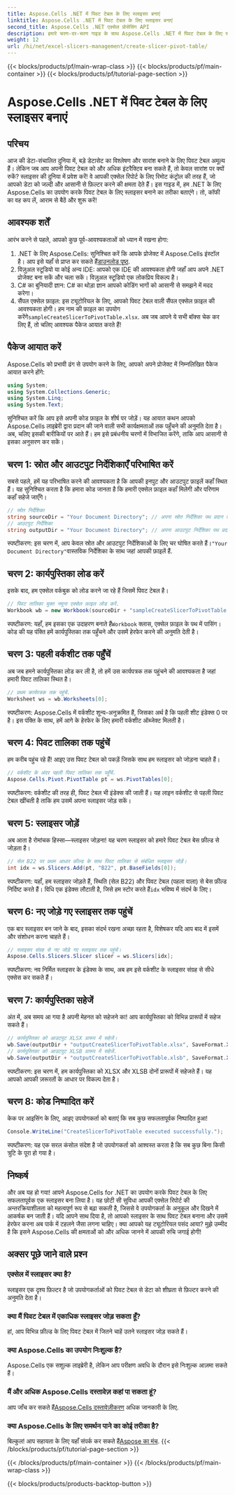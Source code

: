 ```yaml
---
title: Aspose.Cells .NET में पिवट टेबल के लिए स्लाइसर बनाएं
linktitle: Aspose.Cells .NET में पिवट टेबल के लिए स्लाइसर बनाएं
second_title: Aspose.Cells .NET एक्सेल प्रोसेसिंग API
description: हमारे चरण-दर-चरण गाइड के साथ Aspose.Cells .NET में पिवट टेबल के लिए स्लाइसर बनाने का तरीका जानें। अपनी Excel रिपोर्ट को बेहतर बनाएँ।
weight: 12
url: /hi/net/excel-slicers-management/create-slicer-pivot-table/
---
```


{{< blocks/products/pf/main-wrap-class >}}
{{< blocks/products/pf/main-container >}}
{{< blocks/products/pf/tutorial-page-section >}}

# Aspose.Cells .NET में पिवट टेबल के लिए स्लाइसर बनाएं

## परिचय
आज की डेटा-संचालित दुनिया में, बड़े डेटासेट का विश्लेषण और सारांश बनाने के लिए पिवट टेबल अमूल्य हैं। लेकिन जब आप अपनी पिवट टेबल को और अधिक इंटरैक्टिव बना सकते हैं, तो केवल सारांश पर क्यों रुकें? स्लाइसर की दुनिया में प्रवेश करें! वे आपकी एक्सेल रिपोर्ट के लिए रिमोट कंट्रोल की तरह हैं, जो आपको डेटा को जल्दी और आसानी से फ़िल्टर करने की क्षमता देते हैं। इस गाइड में, हम .NET के लिए Aspose.Cells का उपयोग करके पिवट टेबल के लिए स्लाइसर बनाने का तरीका बताएंगे। तो, कॉफी का वह कप लें, आराम से बैठें और शुरू करें!
## आवश्यक शर्तें
आरंभ करने से पहले, आपको कुछ पूर्व-आवश्यकताओं को ध्यान में रखना होगा:
1.  .NET के लिए Aspose.Cells: सुनिश्चित करें कि आपके प्रोजेक्ट में Aspose.Cells इंस्टॉल है। आप इसे यहाँ से प्राप्त कर सकते हैं[डाउनलोड पृष्ठ](https://releases.aspose.com/cells/net/).
2. विज़ुअल स्टूडियो या कोई अन्य IDE: आपको एक IDE की आवश्यकता होगी जहाँ आप अपने .NET प्रोजेक्ट बना सकें और चला सकें। विज़ुअल स्टूडियो एक लोकप्रिय विकल्प है।
3. C# का बुनियादी ज्ञान: C# का थोड़ा ज्ञान आपको कोडिंग भागों को आसानी से समझने में मदद करेगा।
4. सैंपल एक्सेल फ़ाइल: इस ट्यूटोरियल के लिए, आपको पिवट टेबल वाली सैंपल एक्सेल फ़ाइल की आवश्यकता होगी। हम नाम की फ़ाइल का उपयोग करेंगे`sampleCreateSlicerToPivotTable.xlsx`.
अब जब आपने ये सभी बॉक्स चेक कर लिए हैं, तो चलिए आवश्यक पैकेज आयात करते हैं!
## पैकेज आयात करें
Aspose.Cells को प्रभावी ढंग से उपयोग करने के लिए, आपको अपने प्रोजेक्ट में निम्नलिखित पैकेज आयात करने होंगे:
```csharp
using System;
using System.Collections.Generic;
using System.Linq;
using System.Text;
```
सुनिश्चित करें कि आप इसे अपनी कोड फ़ाइल के शीर्ष पर जोड़ें। यह आयात कथन आपको Aspose.Cells लाइब्रेरी द्वारा प्रदान की जाने वाली सभी कार्यक्षमताओं तक पहुँचने की अनुमति देता है।
अब, चलिए इसकी बारीकियों पर आते हैं। हम इसे प्रबंधनीय चरणों में विभाजित करेंगे, ताकि आप आसानी से इसका अनुसरण कर सकें। 
## चरण 1: स्रोत और आउटपुट निर्देशिकाएँ परिभाषित करें
सबसे पहले, हमें यह परिभाषित करने की आवश्यकता है कि आपकी इनपुट और आउटपुट फ़ाइलें कहाँ स्थित हैं। यह सुनिश्चित करता है कि हमारा कोड जानता है कि हमारी एक्सेल फ़ाइल कहाँ मिलेगी और परिणाम कहाँ सहेजे जाएँगे।
```csharp
// स्रोत निर्देशिका
string sourceDir = "Your Document Directory"; // अपना स्रोत निर्देशिका पथ प्रदान करें
// आउटपुट निर्देशिका
string outputDir = "Your Document Directory"; // अपना आउटपुट निर्देशिका पथ प्रदान करें
```
 स्पष्टीकरण: इस चरण में, आप केवल स्रोत और आउटपुट निर्देशिकाओं के लिए चर घोषित करते हैं।`"Your Document Directory"`वास्तविक निर्देशिका के साथ जहां आपकी फ़ाइलें हैं.
## चरण 2: कार्यपुस्तिका लोड करें
इसके बाद, हम एक्सेल वर्कबुक को लोड करने जा रहे हैं जिसमें पिवट टेबल है। 
```csharp
// पिवट तालिका युक्त नमूना एक्सेल फ़ाइल लोड करें.
Workbook wb = new Workbook(sourceDir + "sampleCreateSlicerToPivotTable.xlsx");
```
 स्पष्टीकरण: यहाँ, हम इसका एक उदाहरण बनाते हैं`Workbook` क्लास, एक्सेल फ़ाइल के पथ में पासिंग। कोड की यह पंक्ति हमें कार्यपुस्तिका तक पहुँचने और उसमें हेरफेर करने की अनुमति देती है।
## चरण 3: पहली वर्कशीट तक पहुँचें
अब जब हमने कार्यपुस्तिका लोड कर ली है, तो हमें उस कार्यपत्रक तक पहुंचने की आवश्यकता है जहां हमारी पिवट तालिका स्थित है।
```csharp
// प्रथम कार्यपत्रक तक पहुंचें.
Worksheet ws = wb.Worksheets[0];
```
स्पष्टीकरण: Aspose.Cells में वर्कशीट शून्य-अनुक्रमित हैं, जिसका अर्थ है कि पहली शीट इंडेक्स 0 पर है। इस पंक्ति के साथ, हमें आगे के हेरफेर के लिए हमारी वर्कशीट ऑब्जेक्ट मिलती है।
## चरण 4: पिवट तालिका तक पहुंचें
हम करीब पहुंच रहे हैं! आइए उस पिवट टेबल को पकड़ें जिसके साथ हम स्लाइसर को जोड़ना चाहते हैं।
```csharp
// वर्कशीट के अंदर पहली पिवट तालिका तक पहुँचें.
Aspose.Cells.Pivot.PivotTable pt = ws.PivotTables[0];
```
स्पष्टीकरण: वर्कशीट की तरह ही, पिवट टेबल भी इंडेक्स की जाती हैं। यह लाइन वर्कशीट से पहली पिवट टेबल खींचती है ताकि हम उसमें अपना स्लाइसर जोड़ सकें।
## चरण 5: स्लाइसर जोड़ें
अब आता है रोमांचक हिस्सा—स्लाइसर जोड़ना! यह चरण स्लाइसर को हमारे पिवट टेबल बेस फ़ील्ड से जोड़ता है।
```csharp
// सेल B22 पर प्रथम आधार फ़ील्ड के साथ पिवट तालिका से संबंधित स्लाइसर जोड़ें।
int idx = ws.Slicers.Add(pt, "B22", pt.BaseFields[0]);
```
 स्पष्टीकरण: यहाँ, हम स्लाइसर जोड़ते हैं, स्थिति (सेल B22) और पिवट टेबल (पहला वाला) से बेस फ़ील्ड निर्दिष्ट करते हैं। विधि एक इंडेक्स लौटाती है, जिसे हम स्टोर करते हैं`idx` भविष्य में संदर्भ के लिए।
## चरण 6: नए जोड़े गए स्लाइसर तक पहुंचें
एक बार स्लाइसर बन जाने के बाद, इसका संदर्भ रखना अच्छा रहता है, विशेषकर यदि आप बाद में इसमें और संशोधन करना चाहते हैं।
```csharp
// स्लाइसर संग्रह से नए जोड़े गए स्लाइसर तक पहुंचें।
Aspose.Cells.Slicers.Slicer slicer = ws.Slicers[idx];
```
स्पष्टीकरण: नव निर्मित स्लाइसर के इंडेक्स के साथ, अब हम इसे वर्कशीट के स्लाइसर संग्रह से सीधे एक्सेस कर सकते हैं।
## चरण 7: कार्यपुस्तिका सहेजें
अंत में, अब समय आ गया है अपनी मेहनत को सहेजने का! आप कार्यपुस्तिका को विभिन्न प्रारूपों में सहेज सकते हैं।
```csharp
// कार्यपुस्तिका को आउटपुट XLSX प्रारूप में सहेजें।
wb.Save(outputDir + "outputCreateSlicerToPivotTable.xlsx", SaveFormat.Xlsx);
// कार्यपुस्तिका को आउटपुट XLSB प्रारूप में सहेजें.
wb.Save(outputDir + "outputCreateSlicerToPivotTable.xlsb", SaveFormat.Xlsb);
```
स्पष्टीकरण: इस चरण में, हम कार्यपुस्तिका को XLSX और XLSB दोनों प्रारूपों में सहेजते हैं। यह आपको आपकी ज़रूरतों के आधार पर विकल्प देता है।
## चरण 8: कोड निष्पादित करें
केक पर आइसिंग के लिए, आइए उपयोगकर्ता को बताएं कि सब कुछ सफलतापूर्वक निष्पादित हुआ!
```csharp
Console.WriteLine("CreateSlicerToPivotTable executed successfully.");
```
स्पष्टीकरण: यह एक सरल कंसोल संदेश है जो उपयोगकर्ता को आश्वस्त करता है कि सब कुछ बिना किसी त्रुटि के पूरा हो गया है।
## निष्कर्ष
और अब यह हो गया! आपने Aspose.Cells for .NET का उपयोग करके पिवट टेबल के लिए सफलतापूर्वक एक स्लाइसर बना लिया है। यह छोटी सी सुविधा आपकी एक्सेल रिपोर्ट की अन्तरक्रियाशीलता को महत्वपूर्ण रूप से बढ़ा सकती है, जिससे वे उपयोगकर्ता के अनुकूल और दिखने में आकर्षक बन जाती हैं।
यदि आपने साथ दिया है, तो आपको स्लाइसर के साथ पिवट टेबल बनाना और उसमें हेरफेर करना अब पार्क में टहलने जैसा लगना चाहिए। क्या आपको यह ट्यूटोरियल पसंद आया? मुझे उम्मीद है कि इसने Aspose.Cells की क्षमताओं को और अधिक जानने में आपकी रुचि जगाई होगी!
## अक्सर पूछे जाने वाले प्रश्न
### एक्सेल में स्लाइसर क्या है?
स्लाइसर एक दृश्य फ़िल्टर है जो उपयोगकर्ताओं को पिवट टेबल से डेटा को शीघ्रता से फ़िल्टर करने की अनुमति देता है।
### क्या मैं पिवट टेबल में एकाधिक स्लाइसर जोड़ सकता हूँ?
हां, आप विभिन्न फ़ील्ड के लिए पिवट टेबल में जितने चाहें उतने स्लाइसर जोड़ सकते हैं।
### क्या Aspose.Cells का उपयोग निःशुल्क है?
Aspose.Cells एक सशुल्क लाइब्रेरी है, लेकिन आप परीक्षण अवधि के दौरान इसे निःशुल्क आज़मा सकते हैं।
### मैं और अधिक Aspose.Cells दस्तावेज़ कहां पा सकता हूं?
 आप जाँच कर सकते हैं[Aspose.Cells दस्तावेज़ीकरण](https://reference.aspose.com/cells/net/) अधिक जानकारी के लिए.
### क्या Aspose.Cells के लिए समर्थन पाने का कोई तरीका है?
 बिल्कुल! आप सहायता के लिए यहाँ संपर्क कर सकते हैं[Aspose का मंच](https://forum.aspose.com/c/cells/9).
{{< /blocks/products/pf/tutorial-page-section >}}

{{< /blocks/products/pf/main-container >}}
{{< /blocks/products/pf/main-wrap-class >}}

{{< blocks/products/products-backtop-button >}}
